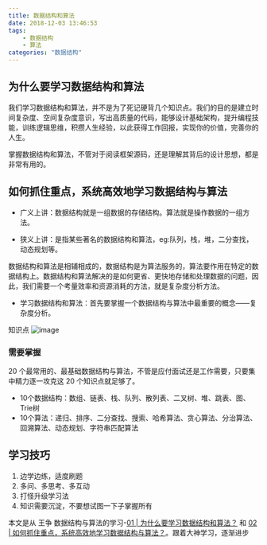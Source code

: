 ```yaml
---
title: 数据结构和算法
date: 2018-12-03 13:46:53
tags:
	- 数据结构
	- 算法
categories: "数据结构"
---
```


## 为什么要学习数据结构和算法
我们学习数据结构和算法，并不是为了死记硬背几个知识点。我们的目的是建立时间复杂度、空间复杂度意识，写出高质量的代码，能够设计基础架构，提升编程技能，训练逻辑思维，积攒人生经验，以此获得工作回报，实现你的价值，完善你的人生。

掌握数据结构和算法，不管对于阅读框架源码，还是理解其背后的设计思想，都是非常有用的。

<!--more-->

## 如何抓住重点，系统高效地学习数据结构与算法


* 广义上讲：数据结构就是一组数据的存储结构。算法就是操作数据的一组方法。

* 狭义上讲：是指某些著名的数据结构和算法，eg:队列，栈，堆，二分查找，动态规划等。

数据结构和算法是相辅相成的，数据结构是为算法服务的，算法要作用在特定的数据结构上。数据结构和算法解决的是如何更省、更快地存储和处理数据的问题，因此，我们需要一个考量效率和资源消耗的方法，就是复杂度分析方法。

* 学习数据结构和算法：首先要掌握一个数据结构与算法中最重要的概念——复杂度分析。

知识点 
![image](http://note.youdao.com/yws/res/23951/057EC59B610F4B1DAC135A487BD77633)

### 需要掌握
20 个最常用的、最基础数据结构与算法，不管是应付面试还是工作需要，只要集中精力逐一攻克这 20 个知识点就足够了。

* 10个数据结构：数组、链表、栈、队列、散列表、二叉树、堆、跳表、图、Trie树
* 10个算法：递归、排序、二分查找、搜索、哈希算法、贪心算法、分治算法、回溯算法、动态规划、字符串匹配算法

## 学习技巧

1. 边学边练，适度刷题
2. 多问、多思考、多互动
3. 打怪升级学习法
4. 知识需要沉淀，不要想试图一下子掌握所有

本文是从 王争 数据结构与算法的学习-[01 | 为什么要学习数据结构和算法？](https://time.geekbang.org/column/article/39972) 和 [02 | 如何抓住重点，系统高效地学习数据结构与算法？](https://time.geekbang.org/column/article/40011)。跟着大神学习，逐渐进步